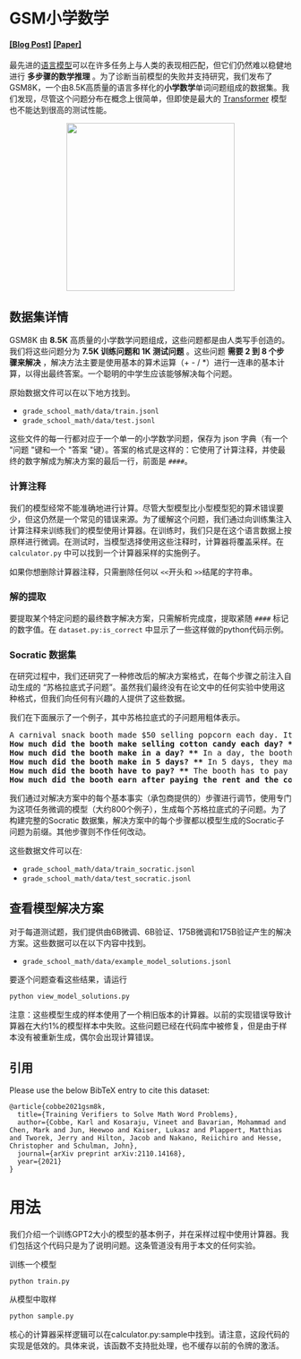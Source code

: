 # GSM小学数学

#### [[Blog Post]](https://openai.com/blog/grade-school-math/) [[Paper]](https://arxiv.org/abs/2110.14168)

最先进的[语言模型](https://so.csdn.net/so/search?q=%E8%AF%AD%E8%A8%80%E6%A8%A1%E5%9E%8B&spm=1001.2101.3001.7020)可以在许多任务上与人类的表现相匹配，但它们仍然难以稳健地进行 **多步骤的数学推理** 。为了诊断当前模型的失败并支持研究，我们发布了GSM8K，一个由8.5K高质量的语言多样化的**小学数学**单词问题组成的数据集。我们发现，尽管这个问题分布在概念上很简单，但即使是最大的 [Transformer](https://so.csdn.net/so/search?q=Transformer&spm=1001.2101.3001.7020) 模型也不能达到很高的测试性能。

<p align="center">
    <img src="grade_school_math/img/example_problems.png" height="300"/>
</p>

## 数据集详情

GSM8K 由 **8.5K** 高质量的小学数学问题组成，这些问题都是由人类写手创造的。我们将这些问题分为  **7.5K 训练问题和 1K 测试问题** 。这些问题 **需要 2 到 8 个步骤来解决** ，解决方法主要是使用基本的算术运算（+ - / *）进行一连串的基本计算，以得出最终答案。一个聪明的中学生应该能够解决每个问题。

原始数据文件可以在以下地方找到。

- `grade_school_math/data/train.jsonl`
- `grade_school_math/data/test.jsonl`

这些文件的每一行都对应于一个单一的小学数学问题，保存为 json 字典（有一个 "问题 "键和一个 "答案 "键）。答案的格式是这样的：它使用了计算注释，并使最终的数字解成为解决方案的最后一行，前面是 `####`。

### 计算注释

我们的模型经常不能准确地进行计算。尽管大型模型比小型模型犯的算术错误要少，但这仍然是一个常见的错误来源。为了缓解这个问题，我们通过向训练集注入计算注释来训练我们的模型使用计算器。在训练时，我们只是在这个语言数据上按原样进行微调。在测试时，当模型选择使用这些注释时，计算器将覆盖采样。在 `calculator.py` 中可以找到一个计算器采样的实施例子。

如果你想删除计算器注释，只需删除任何以 `<<`开头和 `>>`结尾的字符串。

### 解的提取

要提取某个特定问题的最终数字解决方案，只需解析完成度，提取紧随 `####` 标记的数字值。在 `dataset.py:is_correct` 中显示了一些这样做的python代码示例。

### Socratic 数据集

在研究过程中，我们还研究了一种修改后的解决方案格式，在每个步骤之前注入自动生成的 “苏格拉底式子问题”。虽然我们最终没有在论文中的任何实验中使用这种格式，但我们向任何有兴趣的人提供了这些数据。

我们在下面展示了一个例子，其中苏格拉底式的子问题用粗体表示。

<pre>
A carnival snack booth made $50 selling popcorn each day. It made three times as much selling cotton candy. For a 5-day activity, the booth has to pay $30 rent and $75 for the cost of the ingredients. How much did the booth earn for 5 days after paying the rent and the cost of ingredients?
<b>How much did the booth make selling cotton candy each day? **</b> The booth made $50 x 3 = $<<50*3=150>>150 selling cotton candy each day.
<b>How much did the booth make in a day? **</b> In a day, the booth made a total of $150 + $50 = $<<150+50=200>>200.
<b>How much did the booth make in 5 days? **</b> In 5 days, they made a total of $200 x 5 = $<<200*5=1000>>1000.
<b>How much did the booth have to pay? **</b> The booth has to pay a total of $30 + $75 = $<<30+75=105>>105.
<b>How much did the booth earn after paying the rent and the cost of ingredients? **</b> Thus, the booth earned $1000 - $105 = $<<1000-105=895>>895.
</pre>

我们通过对解决方案中的每个基本事实（承包商提供的）步骤进行调节，使用专门为这项任务微调的模型（大约800个例子），生成每个苏格拉底式的子问题。为了构建完整的Socratic 数据集，解决方案中的每个步骤都以模型生成的Socratic子问题为前缀。其他步骤则不作任何改动。

这些数据文件可以在:

- `grade_school_math/data/train_socratic.jsonl`
- `grade_school_math/data/test_socratic.jsonl`

## 查看模型解决方案

对于每道测试题，我们提供由6B微调、6B验证、175B微调和175B验证产生的解决方案。这些数据可以在以下内容中找到。

- `grade_school_math/data/example_model_solutions.jsonl`

要逐个问题查看这些结果，请运行

```bash
python view_model_solutions.py
```

注意：这些模型生成的样本使用了一个稍旧版本的计算器。以前的实现错误导致计算器在大约1%的模型样本中失败。这些问题已经在代码库中被修复，但是由于样本没有被重新生成，偶尔会出现计算错误。

## 引用

Please use the below BibTeX entry to cite this dataset:

```
@article{cobbe2021gsm8k,
  title={Training Verifiers to Solve Math Word Problems},
  author={Cobbe, Karl and Kosaraju, Vineet and Bavarian, Mohammad and Chen, Mark and Jun, Heewoo and Kaiser, Lukasz and Plappert, Matthias and Tworek, Jerry and Hilton, Jacob and Nakano, Reiichiro and Hesse, Christopher and Schulman, John},
  journal={arXiv preprint arXiv:2110.14168},
  year={2021}
}
```

# 用法

我们介绍一个训练GPT2大小的模型的基本例子，并在采样过程中使用计算器。我们包括这个代码只是为了说明问题。这条管道没有用于本文的任何实验。

训练一个模型

```bash
python train.py
```

从模型中取样

```bash
python sample.py
```

核心的计算器采样逻辑可以在calculator.py:sample中找到。请注意，这段代码的实现是低效的。具体来说，该函数不支持批处理，也不缓存以前的令牌的激活。
